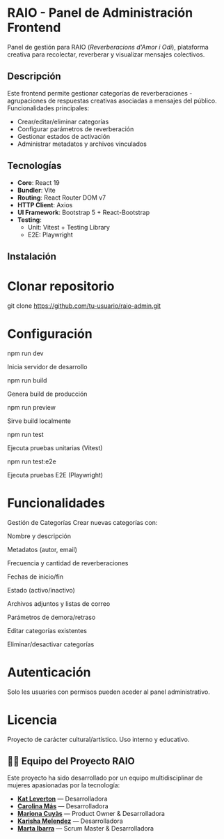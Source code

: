 # RAIO - Panel de Administración Frontend

Panel de gestión para RAIO (*Reverberacions d'Amor i Odi*), plataforma creativa para recolectar, reverberar y visualizar mensajes colectivos.
<!-- Agregar imagen real si está disponible -->

## Descripción

Este frontend permite gestionar categorías de reverberaciones - agrupaciones de respuestas creativas asociadas a mensajes del público. Funcionalidades principales:
- Crear/editar/eliminar categorías
- Configurar parámetros de reverberación
- Gestionar estados de activación
- Administrar metadatos y archivos vinculados

##  Tecnologías

- **Core**: React 19
- **Bundler**: Vite
- **Routing**: React Router DOM v7
- **HTTP Client**: Axios
- **UI Framework**: Bootstrap 5 + React-Bootstrap
- **Testing**:
  - Unit: Vitest + Testing Library
  - E2E: Playwright

##  Instalación

# Clonar repositorio
git clone https://github.com/tu-usuario/raio-admin.git

# Configuración

npm run dev	

Inicia servidor de desarrollo

npm run build	

Genera build de producción

npm run preview	

Sirve build localmente

npm run test	

Ejecuta pruebas unitarias (Vitest)

npm run test:e2e	

Ejecuta pruebas E2E (Playwright)

# Funcionalidades
Gestión de Categorías
 Crear nuevas categorías con:

Nombre y descripción

Metadatos (autor, email)

Frecuencia y cantidad de reverberaciones

Fechas de inicio/fin

Estado (activo/inactivo)

Archivos adjuntos y listas de correo

Parámetros de demora/retraso

Editar categorías existentes

Eliminar/desactivar categorías

# Autenticación
Solo les usuaries con permisos pueden aceder al panel administrativo. 

# Licencia
Proyecto de carácter cultural/artístico. Uso interno y educativo.


## 👩‍💻 Equipo del Proyecto RAIO

Este proyecto ha sido desarrollado por un equipo multidisciplinar de mujeres apasionadas por la tecnología:

- [**Kat Leverton**](https://www.linkedin.com/in/kat-leverton/) — Desarrolladora
- [**Carolina Más**](https://www.linkedin.com/in/carolina-mas/) — Desarrolladora
- [**Mariona Cuyàs**](https://www.linkedin.com/in/mariona-cuyas/) — Product Owner & Desarrolladora
- [**Karisha Melendez**](https://www.linkedin.com/in/karisssha/) — Desarrolladora
- [**Marta Ibarra**](https://www.linkedin.com/in/marta-ibarra-cumbrero/) — Scrum Master & Desarrolladora
